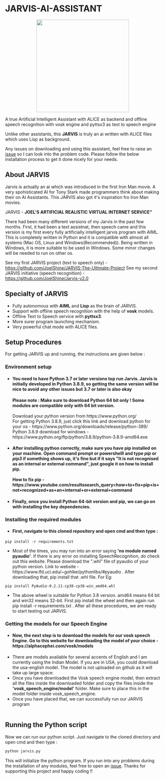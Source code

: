 # JARVIS-AI-ASSISTANT

<p align='center'>
  <img src = "https://github.com/JoelShine/JARVIS-AI-ASSISTANT/blob/main/jarvis-assets/J.A.R.V.I.S.png" height='300' width='300'>
  </p>

A true Artificial Intelligent Assistant with ALICE as backend and offline speech recognition with vosk engine and pyttsx3 as text to speech engine

Unlike other assistants, this **JARVIS** is truly an ai written with ALICE files which uses Lisp as background.

Any issues on downloading and using this assistant, feel free to raise an [issue](https://github.com/JoelShine/JARVIS-AI-ASSISTANT/issues) so I can look into the problem code. Please follow the below installation process to get it done nicely for your needs.

## About JARVIS

Jarvis is actually an ai which was introduced in the first Iron Man movie. A very spohisticated AI for Tony Stark made programmers think about making their on AI Assistants. This JARVIS also got it's inspiration fro Iron Man movies.

JARVIS - **JOEL'S ARTIFICIAL REALISTIC VIRTUAL INTERNET SERVICE"**

There had been many different versions of my Jarvis in the past few months. First, it had been a text assistnat, then speech came and this version is my first every fully artificially intelligent jarvis program with AIML. This is completely written in Python and it is compatible with almost all systems (Mac OS, Linux and Windows(Recommended)). Being written in Windows, it is more suitable to be used in Windows. Some minor changes will be needed to run on other os.

See my first JARVIS project (text to speech only) - https://github.com/JoelShine/JARVIS-The-Ultimate-Project
See my second JARVIS initiative (speech recognition) - https://github.com/JoelShine/Jarvis-v2.0

## Specialty of JARVIS

<ul>
  <li>Fully autonomous with <b>AIML</b> and <b>Lisp</b> as the brain of JARVIS.</li>
  <li>Support with offline speech recognition with the help of <b>vosk</b> models.</li>
  <li>Offline Text to Speech service with <b>pyttsx3</b>.</li>
  <li>More surer program launching mechanism.</li>
  <li>Very powerful chat mode with ALICE files.</li>
</ul>

## Setup Procedures
For getting JARVIS up and running, the instructions are given below :

### Environment setup
<ul>
  <li> <h4> You need to have Python 3.7 or later versions top run Jarvis. Jarvis is initially developed in Python 3.8.9, so getting the same version will be nice to avoid any other issues but 3.7 or later is also okay</h4> <b>Please note : Make sure to download Python 64 bit only ! Some modules are compatible only with 64 bit version.</b> <br><br> Download your python version from https://www.python.org/ <br> For getting Python 3.8.9, just click this link and download python for your os - https://www.python.org/downloads/release/python-389/ <br> Python 3.8.9 download for windows - https://www.python.org/ftp/python/3.8.9/python-3.8.9-amd64.exe <br></li>
  
  <li> <h4> After installing python correctly, make sure you have pip installed on your machine. Open command prompt or powershelll and type <i>pip</i> or <i>pip3</i> if something shows up, it's fine but if it says "It is not recognised as an internal or external command", just google it on how to install pip.<br><br>How to fix pip - https://www.youtube.com/resultssearch_query=how+to+fix+pip+is+not+recognized+as+an+internal+or+external+command</h4></li>
  
  <li><h4>Finally, once you install Python 64-bit version and pip, we can go on with installing the key dependencies. <br></h4></li>
</ul>

### Installing the required modules

<ul>
  <li><h4> First, navigate to this cloned repository and open cmd and then type : </h4></li>
</ul>

```
pip install -r requirements.txt
```
<ul>
  <li>Most of the times, you may run into an error saying <b>'no module named pyaudio'</b>. If there is any error on installing SpeechRecognition, do check out this website. Please download the ".whl" file of pyaudio of your python version. Link to website - https://www.lfd.uci.edu/~gohlke/pythonlibs/#pyaudio . After downloading that, pip install that .whl file. For Eg:</li>
  </ul>
  
 ```
 pip install PyAudio‑0.2.11‑cp38‑cp38‑win_amd64.whl
 ```
 <ul>
  <li>The above wheel is suitable for Python 3.8 version. amd64 means 64 bit and win32 means 32-bit. First pip install the wheel and then again run pip install -r requirements.txt . After all these procedures, we are ready to start testing out JARVIS. <br></li>
  </ul>

### Getting the models for our Speech Engine

<ul>
  <li><h4>Now, the next step is to download the models for our vosk speech Engine. Go to this website for downloading the model of your choice - https://alphacephei.com/vosk/models</h4></li>
  <li>There are models available for several accents of English and I am currently using the Indian Model. If you are in USA, you could download the usa-english model. The model is not uploaded on github as it will take up large space.<br></li>
  <li>Once you have downloaded the Vosk speech engine model, then extract all the files inside the downloaded folder and copy the files inside the <b>'vosk_speech_engine/model'</b> folder. Make sure to place this in the model folder inside vosk_speech_engine.<br></li>
  <li>Once you have placed that, we can successfully run our JARVIS program<br><br></li>
  </ul>

## Running the Python script

Now we can run our python script. Just navigate to the cloned directory and open cmd and then type :
```python
python jarvis.py
```
This will initialize the python program. If you run into any problems during the installation of any modules, feel free to open an [issue](https://github.com/JoelShine/JARVIS-AI-ASSISTANT/issues). Thanks for supporting this project and happy coding !!
